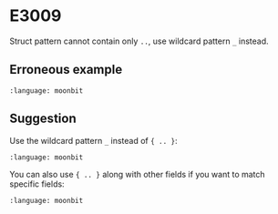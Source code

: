 # E3009

Struct pattern cannot contain only `..`, use wildcard pattern `_` instead.

## Erroneous example

```{literalinclude} /sources/error_codes/E3009_error/top.mbt
:language: moonbit
```

## Suggestion

Use the wildcard pattern `_` instead of `{ .. }`:

```{literalinclude} /sources/error_codes/E3009_fixed/top.mbt
:language: moonbit
```

You can also use `{ .. }` along with other fields if you want to match specific fields:

```{literalinclude} /sources/error_codes/E3009_fixed/top_1.mbt
:language: moonbit
```
